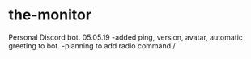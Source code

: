 # the-monitor
Personal Discord bot. 
05.05.19
-added ping, version, avatar, automatic greeting to bot.
-planning to add radio command
/
